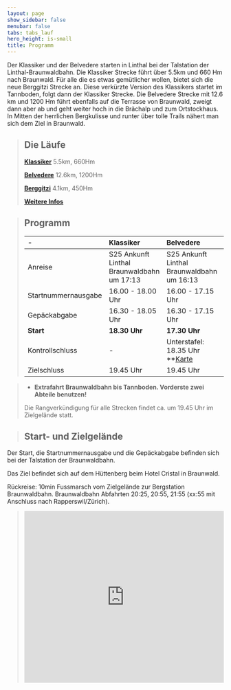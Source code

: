 ```yaml
---
layout: page
show_sidebar: false
menubar: false
tabs: tabs_lauf
hero_height: is-small
title: Programm
---
```


Der Klassiker und der Belvedere starten in Linthal bei der Talstation der Linthal-Braunwaldbahn. Die Klassiker Strecke führt über 5.5km und 660 Hm nach Braunwald. Für alle die es etwas gemütlicher wollen, bietet sich die neue Berggitzi Strecke an. Diese verkürzte Version des Klassikers startet im Tannboden, folgt dann der Klassiker Strecke. Die Belvedere Strecke mit 12.6 km und 1200 Hm führt ebenfalls auf die Terrasse von Braunwald, zweigt dann aber ab und geht weiter hoch in die Brächalp und zum Ortstockhaus. In Mitten der herrlichen Bergkulisse und runter über tolle Trails nähert man sich dem Ziel in Braunwald.

> ## Die Läufe
>**[Klassiker](/der_klassiker)**
>5.5km, 660Hm
>
>**[Belvedere](/belvedere)**
>12.6km, 1200Hm
>
>**[Berggitzi](/berggitzi)**
>4.1km, 450Hm
>
>**[Weitere Infos](/weitere_infos)**

> ## Programm
> | - | Klassiker | Belvedere | Berggitzi |
> | :---        	 |    :----  |       :---| :---|
> | Anreise | S25 Ankunft Linthal Braunwaldbahn um 17:13 | S25 Ankunft Linthal Braunwaldbahn um 16:13 | S25 Ankunft Linthal Braunwaldbahn um 17:13 |
> | Startnummernausgabe | 16.00 - 18.00 Uhr | 16.00 - 17.15 Uhr | 16.00 - 18.00 Uhr |
> | Gepäckabgabe | 16.30 - 18.05 Uhr | 16.30 - 17.15 Uhr | 16.30 - 18.00 Uhr |
> | **Start** | **18.30 Uhr** | **17.30 Uhr** | **18.20 Uhr (1)** |
> | Kontrollschluss | - | Unterstafel: 18.35 Uhr **[Karte](/belvedere) | - |
> | Zielschluss | 19.45 Uhr | 19.45 Uhr | 19.45 Uhr |
> 


>- **Extrafahrt Braunwaldbahn bis Tannboden. Vorderste zwei Abteile benutzen!**
>
>Die Rangverkündigung für alle Strecken findet ca. um 19.45 Uhr im Zielgelände statt.

> ## Start- und Zielgelände

Der Start, die Startnummernausgabe und die Gepäckabgabe befinden sich bei der Talstation der Braunwaldbahn.

Das Ziel befindet sich auf dem Hüttenberg beim Hotel Cristal in Braunwald.

Rückreise: 10min Fussmarsch vom Zielgelände zur Bergstation Braunwaldbahn. Braunwaldbahn Abfahrten 20:25, 20:55, 21:55 (xx:55 mit Anschluss nach Rapperswil/Zürich).

><div class="hero-body" style="margin:0 !important; padding: 0 !important;">
><iframe src='https://map.geo.admin.ch/embed.html?lang=de&topic=ech&bgLayer=ch.swisstopo.pixelkarte-farbe&layers=ch.swisstopo.zeitreihen,ch.bfs.gebaeude_wohnungs_register,ch.bav.haltestellen-oev,ch.swisstopo.swisstlm3d-wanderwege,KML%7C%7Chttps:%2F%2Fpublic.geo.admin.ch%2FIoZL194gTJifnsQOmcdBdg&layers_visibility=false,false,false,false,true&layers_timestamp=18641231,,,,&layers_opacity=1,1,1,0.8,1&E=2718616.92&N=1199874.20&zoom=6' height='400' frameborder='0' style='width: 100% !important; border:0;'></iframe>
></div>

